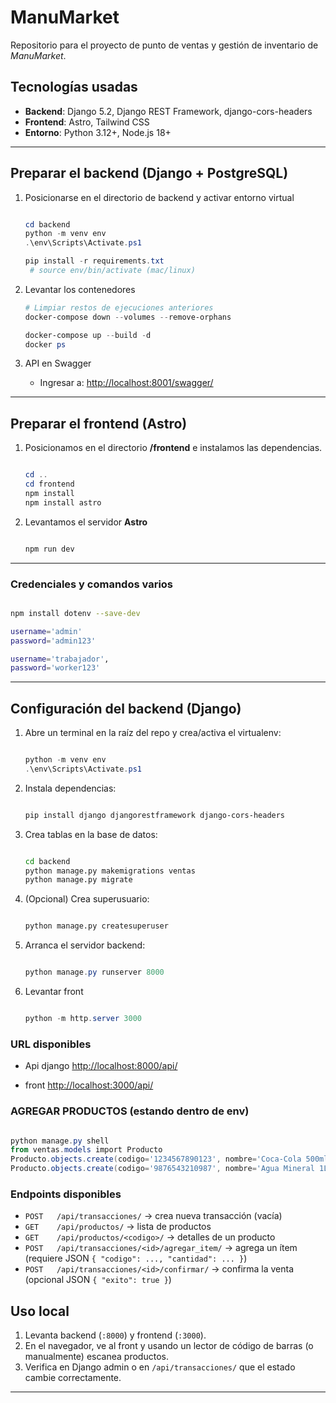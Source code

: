 # ManuMarket

Repositorio para el proyecto de punto de ventas y gestión de inventario de *ManuMarket*.

## Tecnologías usadas

- **Backend**: Django 5.2, Django REST Framework, django-cors-headers
- **Frontend**: Astro, Tailwind CSS
- **Entorno**: Python 3.12+, Node.js 18+

---

## Preparar el backend (Django + PostgreSQL)

1. Posicionarse en el directorio de backend y activar entorno virtual  

    ```powershell

    cd backend
    python -m venv env
    .\env\Scripts\Activate.ps1

    pip install -r requirements.txt
     # source env/bin/activate (mac/linux)

    ```

2. Levantar los contenedores

   ```powershell
   # Limpiar restos de ejecuciones anteriores
   docker-compose down --volumes --remove-orphans

   docker-compose up --build -d
   docker ps

   ```

3. API en Swagger

   - Ingresar a: <http://localhost:8001/swagger/>

---

## Preparar el frontend (Astro)

1. Posicionamos en el directorio **/frontend** e instalamos las dependencias.

    ```powershell

    cd ..
    cd frontend
    npm install
    npm install astro

    ```

2. Levantamos el servidor **Astro**

    ```powershell

    npm run dev

    ```

---

### Credenciales y comandos varios

  ```bash

  npm install dotenv --save-dev

  username='admin'
  password='admin123'

  username='trabajador',
  password='worker123'

  ```

---

## Configuración del backend (Django)

1. Abre un terminal en la raíz del repo y crea/activa el virtualenv:

   ```powershell

   python -m venv env
   .\env\Scripts\Activate.ps1

   ```

2. Instala dependencias:

   ```bash

   pip install django djangorestframework django-cors-headers

   ```

3. Crea tablas en la base de datos:

   ```bash

   cd backend
   python manage.py makemigrations ventas
   python manage.py migrate

   ```

4. (Opcional) Crea superusuario:

   ```bash

   python manage.py createsuperuser

   ```

5. Arranca el servidor backend:

   ```powershell

   python manage.py runserver 8000

   ```

6. Levantar front

   ```powershell

   python -m http.server 3000

   ```

### URL disponibles

- Api django <http://localhost:8000/api/>

- front <http://localhost:3000/api/>

### AGREGAR PRODUCTOS (estando dentro de env)

   ```powershell

   python manage.py shell
   from ventas.models import Producto
   Producto.objects.create(codigo='1234567890123', nombre='Coca-Cola 500ml', precio=1.25)
   Producto.objects.create(codigo='9876543210987', nombre='Agua Mineral 1L', precio=0.95)

   ```

### Endpoints disponibles

- `POST   /api/transacciones/` → crea nueva transacción (vacía)
- `GET    /api/productos/`       → lista de productos
- `GET    /api/productos/<codigo>/` → detalles de un producto
- `POST   /api/transacciones/<id>/agregar_item/` → agrega un ítem (requiere JSON `{ "codigo": ..., "cantidad": ... }`)
- `POST   /api/transacciones/<id>/confirmar/`   → confirma la venta (opcional JSON `{ "exito": true }`)

## Uso local

1. Levanta backend (`:8000`) y frontend (`:3000`).
2. En el navegador, ve al front y usando un lector de código de barras (o manualmente) escanea productos.
3. Verifica en Django admin o en `/api/transacciones/` que el estado cambie correctamente.

---

